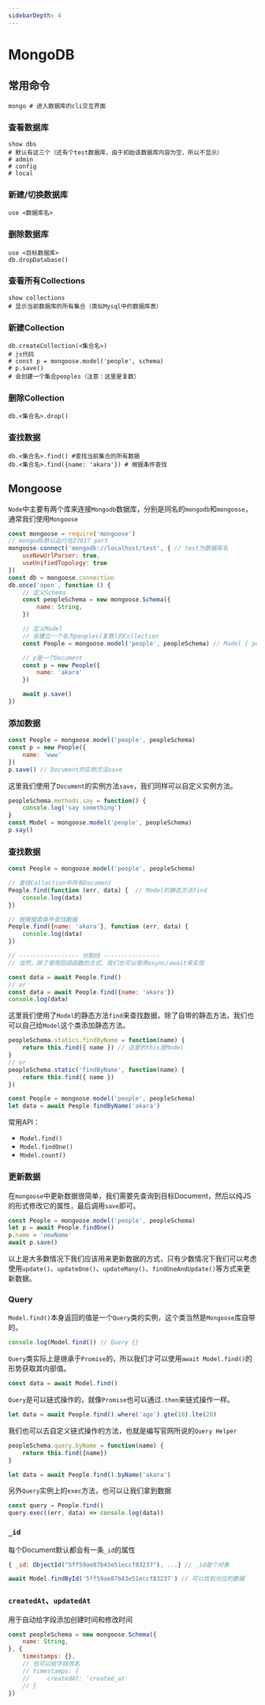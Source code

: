 ```yaml
---
sidebarDepth: 4
---
```


# MongoDB

## 常用命令

``` shell
mongo # 进入数据库的cli交互界面
```



### 查看数据库

``` shell
show dbs
# 默认有这三个（还有个test数据库，由于初始该数据库内容为空，所以不显示）
# admin 
# config
# local
```



### 新建/切换数据库

``` 
use <数据库名>
```



### 删除数据库

``` shell
use <目标数据库>
db.dropDatabase() 
```



### 查看所有Collections

``` shell
show collections
# 显示当前数据库的所有集合（类似Mysql中的数据库表）
```



### 新建Collection

``` shell
db.createCollection(<集合名>)
# js代码 
# const p = mongoose.model('people', schema)
# p.save()
# 会创建一个集合peoples（注意：这里是复数）
```



### 删除Collection

``` shell
db.<集合名>.drop()
```



### 查找数据

``` shell
db.<集合名>.find() #查找当前集合的所有数据 
db.<集合名>.find({name: 'akara'}) # 根据条件查找
```



## Mongoose

`Node`中主要有两个库来连接`Mongodb`数据库，分别是同名的`mongodb`和`mongoose`，通常我们使用`Mongoose`

``` js
const mongoose = require('mongoose')
// mongodb默认运行在27017 port
mongoose.connect('mongodb://localhost/test', { // test为数据库名
    useNewUrlParser: true,
    useUnifiedTopology: true
}) 
const db = mongoose.connection
db.once('open', function () {
    // 定义Schema
    const peopleSchema = new mongoose.Schema({ 
        name: String,
    })

    // 定义Model
    // 会建立一个名为peoples(复数)的Collection
    const People = mongoose.model('people', peopleSchema) // Model { people }

    // p是一个Document
    const p = new People({ 
        name: 'akara'
    }) 

    await p.save()
})
```



### 添加数据

``` js
const People = mongoose.model('people', peopleSchema)
const p = new People({
    name: 'www'
})
p.save() // Document的实例方法save
```

这里我们使用了`Document`的实例方法`save`，我们同样可以自定义实例方法。

``` js
peopleSchema.methods.say = function() {
    console.log('say something')
}
const Model = mongoose.model('people', peopleSchema) 
p.say()
```



### 查找数据

``` js
const People = mongoose.model('people', peopleSchema)

// 查找Collection中所有Document
People.find(function (err, data) {  // Model的静态方法find
    console.log(data)
})

// 根据搜索条件查找数据
People.find({name: 'akara'}, function (err, data) { 
    console.log(data)
})

// ----------------- 分割线 ----------------
// 当然，除了使用回调函数的方式，我们也可以使用async/await来实现

const data = await People.find()
// or 
const data = await People.find({name: 'akara'})
console.log(data)
```

这里我们使用了`Model`的静态方法`find`来查找数据，除了自带的静态方法，我们也可以自己给`Model`这个类添加静态方法。

``` js
peopleSchema.statics.findByName = function(name) {
    return this.find({ name }) // 这里的this是Model
}
// or
peopleSchema.static('findByName', function(name) {
    return this.find({ name })
})

const People = mongoose.model('people', peopleSchema)
let data = await People.findByName('akara')
```

常用API：

- `Model.find()`
- `Model.findOne()`
- `Model.count()` 



### 更新数据

在`mongoose`中更新数据很简单，我们需要先查询到目标Document，然后以纯JS的形式修改它的属性，最后调用`save`即可。

``` js
const People = mongoose.model('people', peopleSchema)
let p = await People.findOne()
p.name = 'newName'
await p.save()
```

以上是大多数情况下我们应该用来更新数据的方式，只有少数情况下我们可以考虑使用`update()`、`updateOne()`、`updateMany()`、`findOneAndUpdate()`等方式来更新数据。



### Query

`Model.find()`本身返回的值是一个`Query`类的实例，这个类当然是`Mongoose`库自带的。

``` js
console.log(Model.find()) // Query {}
```

`Query`类实际上是继承于`Promise`的，所以我们才可以使用`await Model.find()`的形势获取其内部值。

``` js
const data = await Model.find()
```

`Query`是可以链式操作的，就像`Promise`也可以通过`.then`来链式操作一样。

``` js
let data = await People.find().where('age').gte(10).lte(20)
```

我们也可以去自定义链式操作的方法，也就是编写官网所说的`Query Helper`

``` js
peopleSchema.query.byName = function(name) {
    return this.find({name})
}

let data = await People.find().byName('akara')
```

另外`Query`实例上的`exec`方法，也可以让我们拿到数据

``` js
const query = People.find()
query.exec((err, data) => console.log(data))
```



### `_id`

每个Document默认都会有一条`_id`的属性

``` js
{ _id: ObjectId("5ff59ae87b43e51eccf83237"), ...} // _id是个对象

await Model.findById('5ff59ae87b43e51eccf83237') // 可以找到对应的数据 
```



### `createdAt`、`updatedAt`

用于自动给字段添加创建时间和修改时间

``` js
const peopleSchema = new mongoose.Schema({ 
    name: String,
}, {
    timestamps: {},
    // 也可以给字段改名
    // timestamps: {
    //     createdAt: 'created_at'
    // }
})
```


